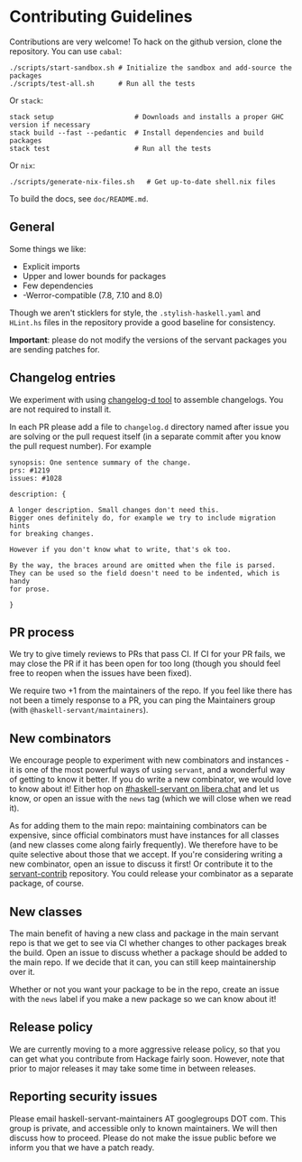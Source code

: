 # Contributing Guidelines

Contributions are very welcome! To hack on the github version, clone the
repository. You can use `cabal`:

```shell
./scripts/start-sandbox.sh # Initialize the sandbox and add-source the packages
./scripts/test-all.sh      # Run all the tests
```

Or `stack`:

```shell
stack setup                    # Downloads and installs a proper GHC version if necessary
stack build --fast --pedantic  # Install dependencies and build packages
stack test                     # Run all the tests
```

Or `nix`:
```shell
./scripts/generate-nix-files.sh   # Get up-to-date shell.nix files
```

To build the docs, see `doc/README.md`.

## General

Some things we like:

- Explicit imports
- Upper and lower bounds for packages
- Few dependencies
- -Werror-compatible (7.8, 7.10 and 8.0)

Though we aren't sticklers for style, the `.stylish-haskell.yaml` and `HLint.hs`
files in the repository provide a good baseline for consistency.

**Important**: please do not modify the versions of the servant packages you are sending patches for.

## Changelog entries

We experiment with using [changelog-d tool](https://github.com/phadej/changelog-d) to assemble changelogs.
You are not required to install it.

In each PR please add a file to `changelog.d` directory named after issue you are solving or the pull request itself (in a separate commit after you know the pull request number). For example

```cabal
synopsis: One sentence summary of the change.
prs: #1219
issues: #1028

description: {

A longer description. Small changes don't need this.
Bigger ones definitely do, for example we try to include migration hints
for breaking changes.

However if you don't know what to write, that's ok too.

By the way, the braces around are omitted when the file is parsed.
They can be used so the field doesn't need to be indented, which is handy
for prose.

}
```

## PR process

We try to give timely reviews to PRs that pass CI. If CI for your PR fails, we
may close the PR if it has been open for too long (though you should feel free
to reopen when the issues have been fixed).

We require two +1 from the maintainers of the repo. If you feel like there has
not been a timely response to a PR, you can ping the Maintainers group (with
`@haskell-servant/maintainers`).

## New combinators

We encourage people to experiment with new combinators and instances - it is
one of the most powerful ways of using `servant`, and a wonderful way of
getting to know it better. If you do write a new combinator, we would love to
know about it! Either hop on
[#haskell-servant on libera.chat](https://web.libera.chat/#haskell-servant) and
let us know, or open an issue with the `news` tag (which we will close when we
read it).

As for adding them to the main repo: maintaining combinators can be expensive,
since official combinators must have instances for all classes (and new classes
come along fairly frequently). We therefore have to be quite selective about
those that we accept. If you're considering writing a new combinator, open an
issue to discuss it first!  Or contribute it to the
[servant-contrib](https://github.com/haskell-servant/servant-contrib) repository.
You could release your combinator as a separate package, of course.


## New classes

The main benefit of having a new class and package in the main servant repo is
that we get to see via CI whether changes to other packages break the build.
Open an issue to discuss whether a package should be added to the main repo. If
we decide that it can, you can still keep maintainership over it.

Whether or not you want your package to be in the repo, create an issue with
the `news` label if you make a new package so we can know about it!

## Release policy

We are currently moving to a more aggressive release policy, so that you can get
what you contribute from Hackage fairly soon. However, note that prior to major
releases it may take some time in between releases.

## Reporting security issues

Please email haskell-servant-maintainers AT googlegroups DOT com. This group is
private, and accessible only to known maintainers. We will then discuss how to
proceed. Please do not make the issue public before we inform you that we have
a patch ready.

